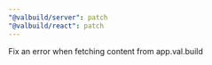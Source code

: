 ```yaml
---
"@valbuild/server": patch
"@valbuild/react": patch
---
```


Fix an error when fetching content from app.val.build
